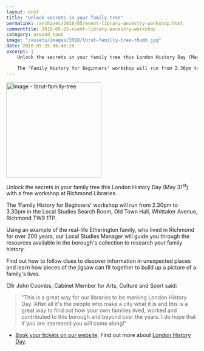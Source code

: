 ```yaml
---
layout: post
title: "Unlock secrets in your family tree"
permalink: /archives/2018/05/event-library-ancestry-workshop.html
commentfile: 2018-05-25-event-library-ancestry-workshop
category: around_town
image: "/assets/images/2018/lbrut-familly-tree-thumb.jpg"
date: 2018-05-25 06:46:20
excerpt: |
    Unlock the secrets in your family tree this London History Day (May 31<sup>st</sup>) with a free workshop at Richmond Libraries.

    The 'Family History for Beginners' workshop will run from 2.30pm to 3.30pm in the Local Studies Search Room.
---
```


<a href="/assets/images/2018/lbrut-familly-tree.jpg" title="Click for a larger image"><img src="/assets/images/2018/lbrut-familly-tree-thumb.jpg" width="250" alt="Image - lbrut-familly-tree"  class="photo right"/></a>


Unlock the secrets in your family tree this London History Day (May 31<sup>st</sup>) with a free workshop at Richmond Libraries.

The 'Family History for Beginners' workshop will run from 2.30pm to 3.30pm in the Local Studies Search Room, Old Town Hall, Whittaker Avenue, Richmond TW9 1TP.

Using an example of the real-life Etherington family, who lived in Richmond for over 200 years, our Local Studies Manager will guide you through the resources available in the borough's collection to research your family history.

Find out how to follow clues to discover information in unexpected places and learn how pieces of the jigsaw can fit together to build up a picture of a family's lives.

Cllr John Coombs, Cabinet Member for Arts, Culture and Sport said:

> "This is a great way for our libraries to be marking London History Day. After all it's the people who make a city what it is and this is a great way to find out how your own families lived, worked and contributed to this borough and beyond over the years. I do hope that if you are interested you will come along!"


* [Book your tickets on our website]([www2.richmond.gov.uk/Richmondbookings/Details.aspx?Id=54454](https://www2.richmond.gov.uk/Richmondbookings/Details.aspx?Id=54454)). Find out more about [London History Day]([historicengland.org.uk/get-involved/visit/london-history-day](https://historicengland.org.uk/get-involved/visit/london-history-day)/).
